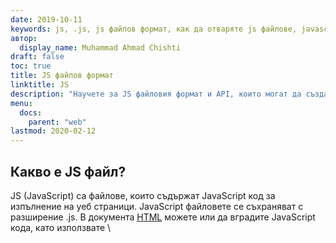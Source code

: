 ```yaml
---
date: 2019-10-11
keywords: js, .js, js файлов формат, как да отваряте js файлове, javascript файлове
автор:
  display_name: Muhammad Ahmad Chishti
draft: false
toc: true
title: JS файлов формат
linktitle: JS
description: "Научете за JS файловия формат и API, които могат да създават и отварят JS файлове."
menu:
  docs:
    parent: "web"
lastmod: 2020-02-12
---
```


## Какво е JS файл? ##

JS (JavaScript) са файлове, които съдържат JavaScript код за изпълнение на уеб страници. JavaScript файловете се съхраняват с разширение .js. В документа [HTML](/bg/web/html/) можете или да вградите JavaScript кода, като използвате \ <script>\</script> тагове или включете JS файл. Подобно на [CSS](/bg/web/css/) файловете, JS файловете могат да бъдат включени в множество HTML документи за повторно използване на кода. JavaScript може да се използва за манипулиране на HTML DOM.

## Кратка история ##

JavaScript беше доставен за първи път като част от браузъра Navigator през септември 1995 г. с името LiveScript от Netscape. Три месеца по-късно беше преименуван на JavaScript. През 1996 г. Microsoft реконструира интерпретатора на Navigator, за да създаде JScript. JScript беше пуснат с Internet Explorer и беше много различен от JavaScript.

Netscape изпрати JavaScript на ECMA International, което доведе до официалното издаване на първата спецификация на ECMAScript през 1997 г. ECMAScript 2 беше пуснат през 1998 г., ECMAScript 3 през 1999 г., а работата по ECMAScript 4 започна през 2000 г., но така и не достигна до успех.

Джеси Джеймс Гарет през 2005 г. публикува бяла книга, в която въвежда термина *Ajax*. Това използва JavaScript като гръбнак за създаване на уеб приложения, които зареждат данни във фонов режим и избягват пълно презареждане на страници. Това доведе до създаването на библиотеки като JQuery, Prototype, Dojo и др.

Google пусна браузъра Chrome с V8 JavaScript двигател през 2008 г. В началото на 2009 г. беше сключено споразумение за комбиниране на цялата съответна работа и за придвижване на JavaScript напред. Това доведе до пускането на стандарта ECMAScript 5 през декември 2009 г.

## Как да използвате JS файлове ##

За да използвате JS файл, вие го включвате в HTML документа. Използвате етикета за връзка, за да включите файла, както е показано по-долу.

```html
<script src="site.js"></script>
```

Атрибутът *src* на маркера *script* съдържа пътя до JS файла. По този начин JS функционалността се добавя към HTML документа.

## JS синтаксис ##

JavaScript файловете могат да съдържат променливи, оператори, функции, условия, цикли, масиви, обекти и т.н. По-долу е даден кратък преглед на синтаксиса на JavaScript.

- Всяка команда завършва с точка и запетая (;).
- Използвайте ключовата дума *var* за деклариране на променливи.
- Поддържа аритметични оператори ( + - * / ) за изчисляване на стойности.
- Едноредовите коментари се добавят с //, а многоредовите са оградени с /* и */.
- Всички идентификатори са чувствителни към регистъра, т.е. *modelNo* и *modelno* са две различни променливи.
- Функциите се дефинират с помощта на ключовата дума *function*.
- Масивите могат да бъдат дефинирани с квадратни скоби [].
- JS поддържа оператори за сравнение като ==, !=, >=, !== и др.
- Класовете могат да бъдат дефинирани с помощта на ключовата дума *class*.

## Пример за използване на JS ##

По-долу е показан прост пример за използване на JavaScript файл.

### HTML документ ###

```html
<!DOCTYPE html>
<html lang="en">

<head>
    <meta charset="UTF-8">
    <meta name="viewport" content="width=device-width, initial-scale=1.0">
    <title>JS Test</title>
    <script src="main.js"></script>
</head>

<body>
    <div class="content-wrapper">
        <h1 id="heading">Test document for JS testing</h1>
        <p>Lorem ipsum dolor sit amet consectetur adipisicing elit. Accusantium officia similique illum magni explicabo,
            tempore neque nulla laborum voluptas sint molestias libero et corporis omnis asperiores incidunt,
            perferendis
            sed aut!</p>

            <button type="button" onclick="showAlert()">Show Alert</button>
            <button type="button" onclick="updateHeading()">Update Heading</button>
    </div>
</body>

</html>
```

### JS код ###

```js
function showAlert() {
    alert("Alert from JS file");
}

function updateHeading() {
    document.getElementById('heading').innerHTML = 'Heading changed with JS';
}
```

## Препратки ##

– [JS – Wikipedia](https://en.wikipedia.org/wiki/JavaScript)

